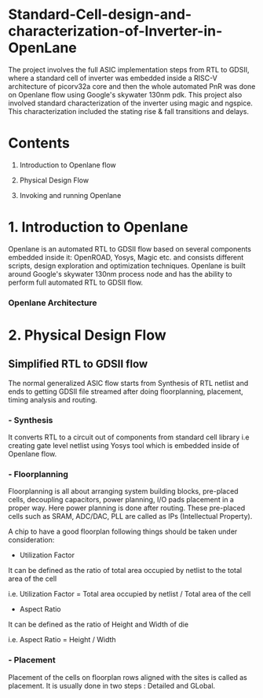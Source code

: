 # Standard-Cell-design-and-characterization-of-Inverter-in-OpenLane

The project involves the full ASIC implementation steps from RTL to GDSII, where a standard cell of inverter was embedded inside a RISC-V architecture of picorv32a core and then the whole automated PnR was done on Openlane flow using Google's skywater 130nm pdk. This project also involved standard characterization of the inverter using magic and ngspice. This characterization included the stating rise & fall transitions and delays.

# Contents

1. Introduction to Openlane flow

2. Physical Design Flow

3. Invoking and running Openlane

# 1. Introduction to Openlane

Openlane is an automated RTL to GDSII flow based on several components embedded inside it: OpenROAD, Yosys, Magic etc. and consists different scripts, design exploration and optimization techniques. Openlane is built around Google's skywater 130nm process node and has the ability to perform full automated RTL to GDSII flow.

### Openlane Architecture

# 2. Physical Design Flow

## Simplified RTL to GDSII flow

The normal generalized ASIC flow starts from Synthesis of RTL netlist and ends to getting GDSII file streamed after doing floorplanning, placement, timing analysis and routing.

### - Synthesis

It converts RTL to a circuit out of components from standard cell library i.e creating gate level netlist using Yosys tool which is embedded inside of Openlane flow.

### - Floorplanning 

Floorplanning is all about arranging system building blocks, pre-placed cells, decoupling capacitors, power planning, I/O pads placement in a proper way. Here power planning is done after routing. These pre-placed cells  such as SRAM, ADC/DAC, PLL are called as IPs (Intellectual Property). 

A chip to have a good floorplan following things should be taken under consideration:
- Utilization Factor

It can be defined as the ratio of total area occupied by netlist to the total area of the cell
  
i.e. Utilization Factor = Total area occupied by netlist / Total area of the cell
  
- Aspect Ratio

It can be defined as the ratio of Height and Width of die

i.e. Aspect Ratio = Height / Width

### - Placement

Placement of the cells on floorplan rows aligned with the sites is called as placement. It is usually done in two steps : Detailed and GLobal.
